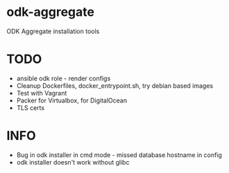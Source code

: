 # odk-aggregate
ODK Aggregate installation tools


# TODO
* ansible odk role - render configs
* Cleanup Dockerfiles, docker_entrypoint.sh, try debian based images
* Test with Vagrant
* Packer for Virtualbox, for DigitalOcean
* TLS certs


# INFO
* Bug in odk installer in cmd mode - missed database hostname in config
* odk installer doesn't work without glibc
